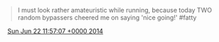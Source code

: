 > I must look rather amateuristic while running, because today TWO random bypassers cheered me on saying 'nice going\!' \#fatty

<img src="../../media/tweet.ico" width="12" /> [Sun Jun 22 11:57:07 +0000 2014](https://twitter.com/DromerDenker/status/480680883025108992)